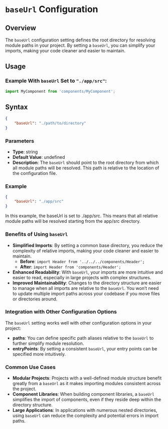 # `baseUrl` Configuration

## Overview

The `baseUrl` configuration setting defines the root directory for resolving module paths in your project. By setting a `baseUrl`, you can simplify your imports, making your code cleaner and easier to maintain.

## Usage

### Example With `baseUrl` Set to `"./app/src"`:

```javascript
import MyComponent from 'components/MyComponent';
```

## Syntax

```json
{
    "baseUrl": "./path/to/directory"
}
```

### Parameters

* **Type**: string
* **Default Value**: undefined
* **Description**: The `baseUrl` should point to the root directory from which all module paths will be resolved. This path is relative to the location of the configuration file.

### Example

```json
{
    "baseUrl": "./app/src"
}
```
In this example, the baseUrl is set to ./app/src. This means that all relative module paths will be resolved starting from the app/src directory.

### Benefits of Using `baseUrl`

* **Simplified Imports**: By setting a common base directory, you reduce the complexity of relative imports, making your code cleaner and easier to maintain.
	+ **Before**: `import Header from '../../../components/Header';`
	+ **After**: `import Header from 'components/Header';`
* **Enhanced Readability**: With `baseUrl`, your imports are more intuitive and easier to read, especially in large projects with complex structures.
* **Improved Maintainability**: Changes to the directory structure are easier to manage when all imports are relative to the `baseUrl`. You won’t need to update multiple import paths across your codebase if you move files or directories around.

### Integration with Other Configuration Options

The `baseUrl` setting works well with other configuration options in your project:

* **paths**: You can define specific path aliases relative to the `baseUrl` to further simplify module resolution.
* **entryPoints**: By setting a consistent `baseUrl`, your entry points can be specified more intuitively.

### Common Use Cases

* **Modular Projects**: Projects with a well-defined module structure benefit greatly from a `baseUrl` as it makes importing modules consistent across the project.
* **Component Libraries**: When building component libraries, a `baseUrl` simplifies the import of components, even if they reside deep within the directory structure.
* **Large Applications**: In applications with numerous nested directories, using `baseUrl` can reduce the complexity and potential errors in import paths.
